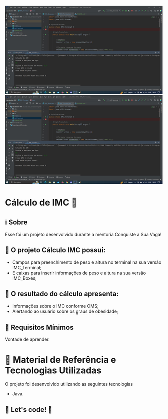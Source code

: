 <p align="center">
    <img src="./img/imcTerminal.jpg" max-width="400">
    <img src="./img/imcTerminal.jpg" max-width="400">
</p>

# Cálculo de IMC 💇

## :information_source: Sobre

Esse foi um projeto desenvolvido durante a mentoria Conquiste a Sua Vaga!

## :seedling: O projeto <strong>Cálculo IMC</strong> possui:
<ul>
  <li>Campos para preenchimento de peso e altura no terminal na sua versão IMC_Terminal;</li>
  <li>E caixas para inserir informações de peso e altura na sua versão IMC_Boxes;</li>  
</ul>

## :seedling: O resultado <strong>do cálculo</strong> apresenta:
<ul>
  <li>Informações sobre o IMC conforme OMS;</li>
  <li>Alertando ao usuário sobre os graus de obesidade;</li>  
</ul>

## :seedling: Requisitos Mínimos

Vontade de aprender.

# :rocket: Material de Referência e Tecnologias Utilizadas

O projeto foi desenvolvido utilizando as seguintes tecnologias

- Java.


## 🚀 Let's code! 🚀